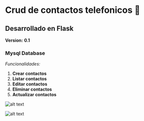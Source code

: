 # **Crud de contactos telefonicos** :iphone:
## Desarrollado en **Flask**
**Version:** **0.1**
### Mysql Database

*Funcionalidades:*

1. **Crear contactos**
2. **Listar contactos**
3. **Editar contactos**
4. **Eliminar contactos**
5. **Actualizar contactos**

![alt text](https://i.imgur.com/zUhNMIv.jpg)

![alt text](https://i.imgur.com/TFmefRx.png?1)
